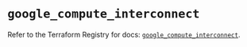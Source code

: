 # `google_compute_interconnect`

Refer to the Terraform Registry for docs: [`google_compute_interconnect`](https://registry.terraform.io/providers/hashicorp/google/6.6.0/docs/resources/compute_interconnect).
